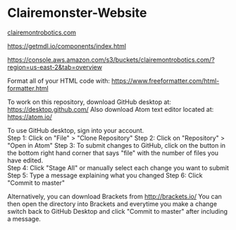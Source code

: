 # Clairemonster-Website
<a href="http://clairemontrobotics.com">clairemontrobotics.com</a>


https://getmdl.io/components/index.html

https://console.aws.amazon.com/s3/buckets/clairemontrobotics.com/?region=us-east-2&tab=overview

Format all of your HTML code with: https://www.freeformatter.com/html-formatter.html

To work on this repository, download GitHub desktop at: https://desktop.github.com/
Also download Atom text editor located at: https://atom.io/

To use GitHub desktop, sign into your account.  
Step 1: Click on "File" > "Clone Repository"
Step 2: Click on "Repository" > "Open in Atom"
Step 3: To submit changes to GitHub, click on the button in the bottom right hand corner that says "file" with the number of files you have edited.  
Step 4: Click "Stage All" or manually select each change you want to submit
Step 5: Type a message explaining what you changed
Step 6: Click "Commit to master"


Alternatively, you can download Brackets from http://brackets.io/
You can then open the directory into Brackets and everytime you make a change switch back to GitHub Desktop and click "Commit to master" after including a message.
